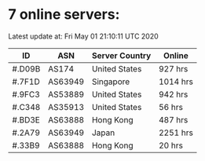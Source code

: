 # 7 online servers:

Latest update at: Fri May 01 21:10:11 UTC 2020

| ID | ASN | Server Country | Online |
| -- | --- | -------------- | ------ |
| #.D09B | AS174 | United States | 927 hrs |
| #.7F1D | AS63949 | Singapore | 1014 hrs |
| #.9FC3 | AS53889 | United States | 942 hrs |
| #.C348 | AS35913 | United States | 56 hrs |
| #.BD3E | AS63888 | Hong Kong | 487 hrs |
| #.2A79 | AS63949 | Japan | 2251 hrs |
| #.33B9 | AS63888 | Hong Kong | 20 hrs |

